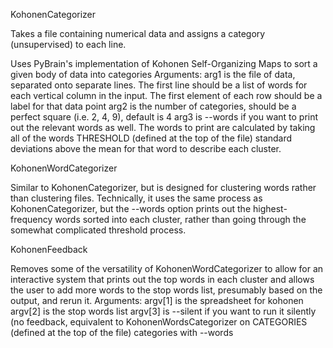 KohonenCategorizer

Takes a file containing numerical data and assigns a category (unsupervised) to each line.

Uses PyBrain's implementation of Kohonen Self-Organizing Maps to sort a given body of data into categories
Arguments:
arg1 is the file of data, separated onto separate lines. The first line should be a list of words for each vertical column in the input. The first element of each row should be a label for that data point
arg2 is the number of categories, should be a perfect square (i.e. 2, 4, 9), default is 4
arg3 is --words if you want to print out the relevant words as well. The words to print are calculated by taking all of the words THRESHOLD (defined at the top of the file) standard deviations above the mean for that word to describe each cluster.

KohonenWordCategorizer

Similar to KohonenCategorizer, but is designed for clustering words rather than clustering files. Technically, it uses the same process as KohonenCategorizer, but the --words option prints out the highest-frequency words sorted into each cluster, rather than going through the somewhat complicated threshold process.

KohonenFeedback

Removes some of the versatility of KohonenWordCategorizer to allow for an interactive system that prints out the top words in each cluster and allows the user to add more words to the stop words list, presumably based on the output, and rerun it.
Arguments:
argv[1] is the spreadsheet for kohonen
argv[2] is the stop words list
argv[3] is --silent if you want to run it silently (no feedback, equivalent to KohonenWordsCategorizer on CATEGORIES (defined at the top of the file) categories with --words
